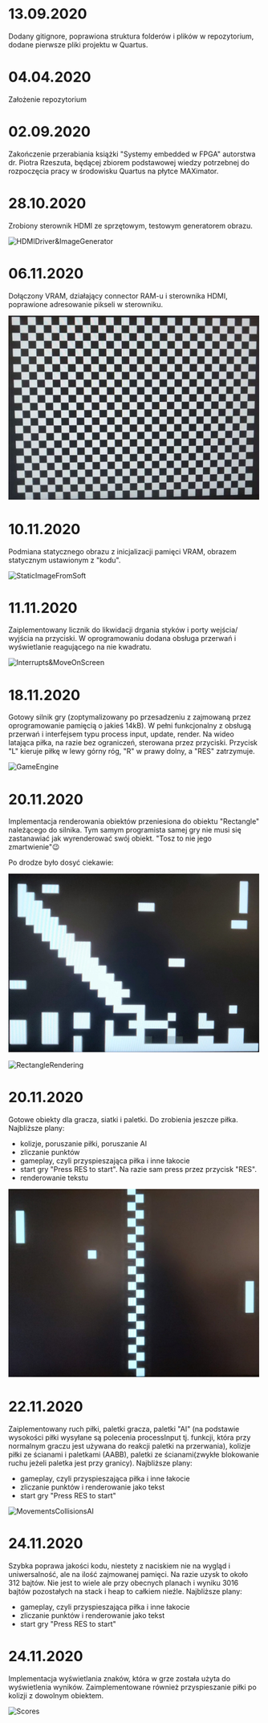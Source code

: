 # 13.09.2020
Dodany gitignore, poprawiona struktura folderów i plików w repozytorium, dodane pierwsze pliki projektu w Quartus.

# 04.04.2020
Założenie repozytorium

# 02.09.2020
Zakończenie przerabiania książki "Systemy embedded w FPGA" autorstwa dr. Piotra Rzeszuta, będącej zbiorem podstawowej wiedzy potrzebnej do rozpoczęcia pracy w środowisku Quartus na płytce MAXimator.

# 28.10.2020
Zrobiony sterownik HDMI ze sprzętowym, testowym generatorem obrazu.

![HDMIDriver&ImageGenerator](https://j.gifs.com/WL4rZn.gif)

# 06.11.2020
Dołączony VRAM, działający connector RAM-u i sterownika HDMI, poprawione adresowanie pikseli w sterowniku.

<img src="Assets/ReadFromRAM.jpg" width="500" hight="300">

# 10.11.2020
Podmiana statycznego obrazu z inicjalizacji pamięci VRAM, obrazem statycznym ustawionym z "kodu".

![StaticImageFromSoft](https://j.gifs.com/vlV1qX.gif)

# 11.11.2020
Zaiplementowany licznik do likwidacji drgania styków i porty wejścia/ wyjścia na przyciski. W oprogramowaniu
dodana obsługa przerwań i wyświetlanie reagującego na nie kwadratu.

![Interrupts&MoveOnScreen](https://j.gifs.com/D145vK.gif)

# 18.11.2020
Gotowy silnik gry (zoptymalizowany po przesadzeniu z zajmowaną przez oprogramowanie pamięcią o jakieś 14kB). 
W pełni funkcjonalny z obsługą przerwań i interfejsem typu process input, update, render. Na wideo latająca 
piłka, na razie bez ograniczeń, sterowana przez przyciski. Przycisk "L" kieruje piłkę w lewy górny róg, "R" 
w prawy dolny, a "RES" zatrzymuje.

![GameEngine](https://j.gifs.com/k8q7DJ.gif)


# 20.11.2020
Implementacja renderowania obiektów przeniesiona do obiektu "Rectangle" należącego do silnika. Tym samym 
programista samej gry nie musi się zastanawiać jak wyrenderować swój obiekt. "Tosz to nie jego zmartwienie":wink:

Po drodze było dosyć ciekawie:

<img src="Assets/Waste.jpg" width="500" hight="300">

![RectangleRendering](https://j.gifs.com/p8y77X.gif)


# 20.11.2020
Gotowe obiekty dla gracza, siatki i paletki. Do zrobienia jeszcze piłka.
Najbliższe plany:
* kolizje, poruszanie piłki, poruszanie AI
* zliczanie punktów
* gameplay, czyli przyspieszająca piłka i inne łakocie
* start gry "Press RES to start". Na razie sam press przez przycisk "RES".
* renderowanie tekstu 

<img src="Assets/PongObjects.jpg" width="500" hight="300">

# 22.11.2020
Zaiplementowany ruch piłki, paletki gracza, paletki "AI" (na podstawie wysokości piłki wysyłane są polecenia processInput tj. funkcji, która przy normalnym graczu jest używana do reakcji paletki na przerwania), kolizje piłki ze ścianami i paletkami (AABB), paletki ze ścianami(zwykłe blokowanie ruchu jeżeli paletka jest przy granicy).
Najbliższe plany:
* gameplay, czyli przyspieszająca piłka i inne łakocie
* zliczanie punktów i renderowanie jako tekst  
* start gry "Press RES to start"

![MovementsCollisionsAI](https://j.gifs.com/OM3XNQ.gif)

# 24.11.2020
Szybka poprawa jakości kodu, niestety z naciskiem nie na wygląd i uniwersalność, ale na ilość zajmowanej pamięci. Na razie uzysk to około 312 bajtów. Nie jest to wiele ale przy obecnych planach i wyniku 3016 bajtów pozostałych na stack i heap to całkiem nieźle. 
Najbliższe plany:
* gameplay, czyli przyspieszająca piłka i inne łakocie
* zliczanie punktów i renderowanie jako tekst  
* start gry "Press RES to start"

# 24.11.2020
Implementacja wyświetlania znaków, która w grze została użyta do wyświetlenia wyników. Zaimplementowane również przyspieszanie piłki po 
kolizji z dowolnym obiektem.

![Scores](https://j.gifs.com/Qn9BRM.gif)
